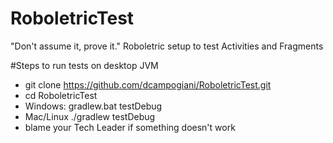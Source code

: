 # RoboletricTest
"Don't assume it, prove it." Roboletric setup to test Activities and Fragments

#Steps to run tests on desktop JVM
- git clone https://github.com/dcampogiani/RoboletricTest.git
- cd RoboletricTest
- Windows: gradlew.bat testDebug
- Mac/Linux ./gradlew testDebug
- blame your Tech Leader if something doesn't work
